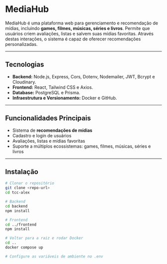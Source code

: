 # MediaHub

MediaHub é uma plataforma web para gerenciamento e recomendação de mídias, incluindo **games, filmes, músicas, séries e livros**. Permite que usuários criem avaliações, listas e salvem suas mídias favoritas. Através destas interações, o sistema é capaz de oferecer recomendações personalizadas.

---

## Tecnologias

- **Backend:** Node.js, Express, Cors, Dotenv, Nodemailer, JWT, Bcrypt e Cloudinary.
- **Frontend:** React, Tailwind CSS e Axios.
- **Database:** PostgreSQL e Prisma. 
- **Infraestrutura e Versionamento:** Docker e GitHub.

---

## Funcionalidades Principais

- Sistema de **recomendações de mídias**  
- Cadastro e login de usuários  
- Avaliações, listas e mídias favoritas  
- Suporte a múltiplos ecossistemas: games, filmes, músicas, séries e livros  

---

## Instalação

```bash
# Clonar o repositório
git clone <repo-url>
cd tcc-alex

# Backend
cd backend
npm install

# Frontend
cd ../frontend
npm install

# Voltar para a raiz e rodar Docker
cd ..
docker compose up

# Configure as variáveis de ambiente no .env